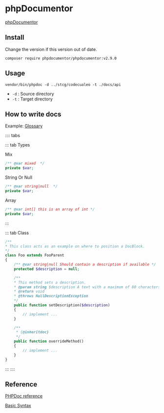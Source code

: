 # phpDocumentor

[phpDocumentor](https://packagist.org/packages/phpDocumentor/phpDocumentor#v2.9.0)

## Install 

Change the version if this version out of date.

```
composer require phpdocumentor/phpdocumentor:v2.9.0
```

## Usage 

```
vendor/bin/phpdoc -d ../stcg/codecualeo -t ./docs/api
```

- `-d` : Source directory 
- `-t` : Target directory

## How to write docs

Example: [Glossary](https://docs.phpdoc.org/glossary.html#term-structural-elements)

:::: tabs

::: tab Types

Mix

```php
/** @var mixed  */
private $var;
```

String Or Null

```php
/** @var string|null  */
private $var;
```

Array 

```php
/** @var int[] this is an array of int */
private $var;
```
:::

::: tab Class

```php
/**
* This class acts as an example on where to position a DocBlock.
*/
class Foo extends FooParent
{
    /** @var string|null Should contain a description if available */
    protected $description = null;

    /**
    * This method sets a description.
    * @param string $description A text with a maximum of 80 characters.
    * @return void
    * @throws NullDescriptionException
    */
    public function setDescription($description)
    {
        // implement ...
    }

    /**
     * {@inheritdoc}
     */
    public function overrideMethod() 
    {
        // implement ...
    }
}
```
:::
::::


## Reference

[PHPDoc reference](https://docs.phpdoc.org/references/phpdoc/index.html)

[Basic Syntax](https://docs.phpdoc.org/references/phpdoc/basic-syntax.html#which-elements-can-have-a-docblock)



